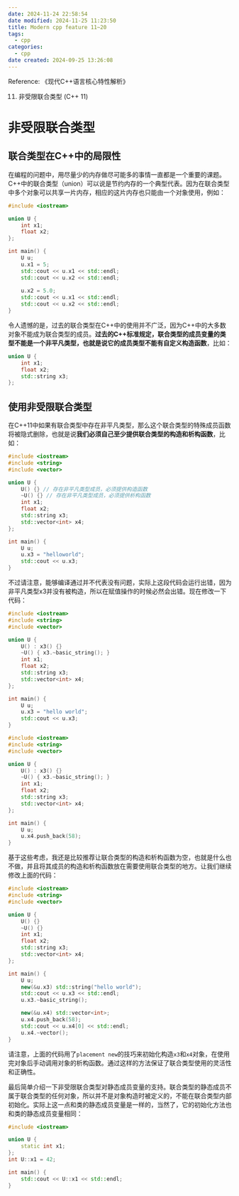 ```yaml
---
date: 2024-11-24 22:58:54
date modified: 2024-11-25 11:23:50
title: Modern cpp feature 11~20
tags:
  - cpp
categories:
  - cpp
date created: 2024-09-25 13:26:08
---
```

Reference: 《现代C++语言核心特性解析》

11. 非受限联合类型 (C++ 11)

<!-- more -->

# 非受限联合类型

## 联合类型在C++中的局限性

在编程的问题中，用尽量少的内存做尽可能多的事情一直都是一个重要的课题。C++中的联合类型（union）可以说是节约内存的一个典型代表。因为在联合类型中多个对象可以共享一片内存，相应的这片内存也只能由一个对象使用，例如：

```cpp
#include <iostream>

union U {
	int x1;
	float x2;
};

int main() {
	U u;
	u.x1 = 5;
	std::cout << u.x1 << std::endl;
	std::cout << u.x2 << std::endl;
	
	u.x2 = 5.0;
	std::cout << u.x1 << std::endl;
	std::cout << u.x2 << std::endl;
}
```

令人遗憾的是，过去的联合类型在C++中的使用并不广泛，因为C++中的大多数对象不能成为联合类型的成员。**过去的C++标准规定，联合类型的成员变量的类型不能是一个非平凡类型，也就是说它的成员类型不能有自定义构造函数**，比如：

```cpp
union U {
	int x1;
	float x2;
	std::string x3;
};
```

## 使用非受限联合类型

在C++11中如果有联合类型中存在非平凡类型，那么这个联合类型的特殊成员函数将被隐式删除，也就是说**我们必须自己至少提供联合类型的构造和析构函数**，比如：

```cpp
#include <iostream>
#include <string>
#include <vector>

union U {
	U() {} // 存在非平凡类型成员，必须提供构造函数
	~U() {} // 存在非平凡类型成员，必须提供析构函数
	int x1;
	float x2;
	std::string x3;
	std::vector<int> x4;
};

int main() {
	U u;
	u.x3 = "helloworld";
	std::cout << u.x3;
}
```

不过请注意，能够编译通过并不代表没有问题，实际上这段代码会运行出错，因为非平凡类型x3并没有被构造，所以在赋值操作的时候必然会出错。现在修改一下代码：

```cpp
#include <iostream>
#include <string>
#include <vector>

union U {
	U() : x3() {}
	~U() { x3.~basic_string(); }
	int x1;
	float x2;
	std::string x3;
	std::vector<int> x4;
};

int main() {
	U u;
	u.x3 = "hello world";
	std::cout << u.x3;
}
```



```cpp
#include <iostream>
#include <string>
#include <vector>

union U {
	U() : x3() {}
	~U() { x3.~basic_string(); }
	int x1;
	float x2;
	std::string x3;
	std::vector<int> x4;
};

int main() {
	U u;
	u.x4.push_back(58); 
}
```

基于这些考虑，我还是比较推荐让联合类型的构造和析构函数为空，也就是什么也不做，并且将其成员的构造和析构函数放在需要使用联合类型的地方。让我们继续修改上面的代码：

```cpp
#include <iostream>
#include <string>
#include <vector>

union U {
	U() {}
	~U() {}
	int x1;
	float x2;
	std::string x3;
	std::vector<int> x4;
};

int main() {
	U u;
	new(&u.x3) std::string("hello world");
	std::cout << u.x3 << std::endl;
	u.x3.~basic_string();

	new(&u.x4) std::vector<int>;
	u.x4.push_back(58);
	std::cout << u.x4[0] << std::endl;
	u.x4.~vector();
}
```

请注意，上面的代码用了`placement new`的技巧来初始化构造`x3`和`x4`对象，在使用完对象后手动调用对象的析构函数。通过这样的方法保证了联合类型使用的灵活性和正确性。

最后简单介绍一下非受限联合类型对静态成员变量的支持。联合类型的静态成员不属于联合类型的任何对象，所以并不是对象构造时被定义的，不能在联合类型内部初始化。实际上这一点和类的静态成员变量是一样的，当然了，它的初始化方法也和类的静态成员变量相同：

```cpp
#include <iostream>

union U {
	static int x1;
};
int U::x1 = 42;

int main() {
	std::cout << U::x1 << std::endl;
}
```